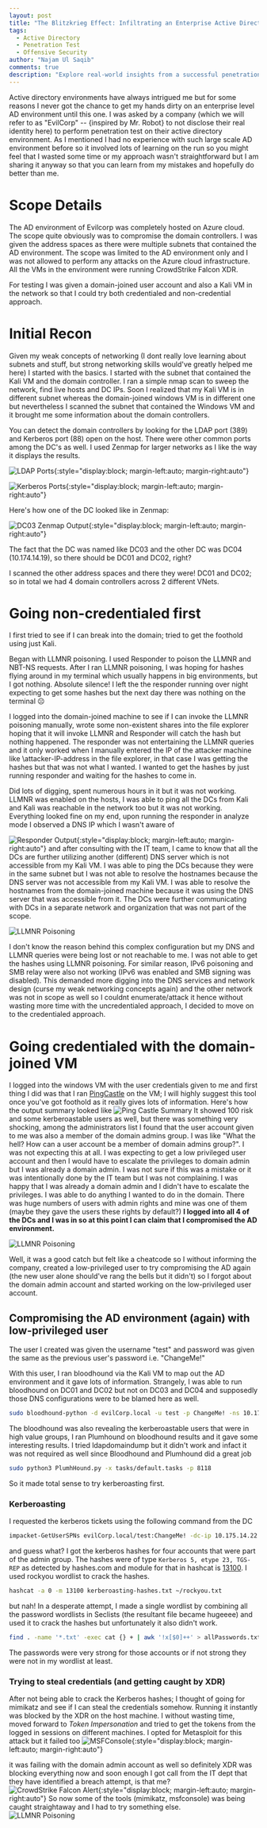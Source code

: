```yaml
---
layout: post
title: "The Blitzkrieg Effect: Infiltrating an Enterprise Active Directory Environment"
tags:
  - Active Directory
  - Penetration Test
  - Offensive Security
author: "Najam Ul Saqib"
comments: true
description: "Explore real-world insights from a successful penetration test on an enterprise Active Directory environment. Learn how the domain controllers were compromised within just a few hours using multiple attack vectors. From initial recon to privilege escalation and lateral movement, this case study offers a comprehensive guide to Active Directory security weaknesses and how to fortify them."
---
```


Active directory environments have always intrigued me but for some reasons I never got the chance to get my hands dirty on an enterprise level AD environment until this one. I was asked by a company (which we will refer to as "EvilCorp" -- {inspired by Mr. Robot} to not disclose their real identity here) to perform penetration test on their active directory environment. As I mentioned I had no experience with such large scale AD environment before so it involved lots of learning on the run so you might feel that I wasted some time or my approach wasn't straightforward but I am sharing it anyway so that you can learn from my mistakes and hopefully do better than me.

# Scope Details

The AD environment of Evilcorp was completely hosted on Azure cloud. The scope quite obviously was to compromise the domain controllers. I was given the address spaces as there were multiple subnets that contained the AD environment. The scope was limited to the AD environment only and I was not allowed to perform any attacks on the Azure cloud infrastructure. All the VMs in the environment were running CrowdStrike Falcon XDR.

For testing I was given a domain-joined user account and also a Kali VM in the network so that I could try both credentialed and non-credential approach.

# Initial Recon

Given my weak concepts of networking (I dont really love learning about subnets and stuff, but strong networking skills would've greatly helped me here) I started with the basics. I started with the subnet that contained the Kali VM and the domain controller. I ran a simple nmap scan to sweep the network, find live hosts and DC IPs. Soon I realized that my Kali VM is in different subnet whereas the domain-joined windows VM is in different one but nevertheless I scanned the subnet that contained the Windows VM and it brought me some information about the domain controllers.

You can detect the domain controllers by looking for the LDAP port (389) and Kerberos port (88) open on the host. There were other common ports among the DC's as well. I used Zenmap for larger networks as I like the way it displays the results.

![LDAP Ports](/assets/images/posts/ad-pentest/ldap.png){:style="display:block; margin-left:auto; margin-right:auto"}

![Kerberos Ports](/assets/images/posts/ad-pentest/kerberos.png){:style="display:block; margin-left:auto; margin-right:auto"}

Here's how one of the DC looked like in Zenmap:

![DC03 Zenmap Output](/assets/images/posts/ad-pentest/port-scan-zenmap.png){:style="display:block; margin-left:auto; margin-right:auto"}

The fact that the DC was named like DC03 and the other DC was DC04 (10.174.14.19), so there should be DC01 and DC02, right?

I scanned the other address spaces and there they were! DC01 and DC02; so in total we had 4 domain controllers across 2 different VNets.

# Going non-credentialed first

I first tried to see if I can break into the domain; tried to get the foothold using just Kali.

Began with LLMNR poisoning. I used Responder to poison the LLMNR and NBT-NS requests. After I ran LLMNR poisoning, I was hoping for hashes flying around in my terminal which usually happens in big environments, but I got nothing. Absolute silence! I left the the responder running over night expecting to get some hashes but the next day there was nothing on the terminal ☹️

I logged into the domain-joined machine to see if I can invoke the LLMNR poisoning manually, wrote some non-existent shares into the file explorer hoping that it will invoke LLMNR and Responder will catch the hash but nothing happened. The responder was not entertaining the LLMNR queries and it only worked when I manually entered the IP of the attacker machine like \\attacker-IP-address in the file explorer, in that case I was getting the hashes but that was not what I wanted. I wanted to get the hashes by just running responder and waiting for the hashes to come in.

Did lots of digging, spent numerous hours in it but it was not working. LLMNR was enabled on the hosts, I was able to ping all the DCs from Kali and Kali was reachable in the network too but it was not working. Everything looked fine on my end, upon running the responder in analyze mode I observed a DNS IP which I wasn't aware of

![Responder Output](/assets/images/posts/ad-pentest/responder-analyze.png){:style="display:block; margin-left:auto; margin-right:auto"}
and after consulting with the IT team, I came to know that all the DCs are further utilizing another (different) DNS server which is not accessible from my Kali VM. I was able to ping the DCs because they were in the same subnet but I was not able to resolve the hostnames because the DNS server was not accessible from my Kali VM. I was able to resolve the hostnames from the domain-joined machine because it was using the DNS server that was accessible from it. The DCs were further communicating with DCs in a separate network and organization that was not part of the scope.

<img src="https://media.giphy.com/media/AjYsTtVxEEBPO/giphy.gif" alt="LLMNR Poisoning" style="display:block; margin-left:auto; margin-right:auto">

I don't know the reason behind this complex configuration but my DNS and LLMNR queries were being lost or not reachable to me. I was not able to get the hashes using LLMNR poisoning. For similar reason, IPv6 poisoning and SMB relay were also not working (IPv6 was enabled and SMB signing was disabled). This demanded more digging into the DNS services and network design (curse my weak networking concepts again) and the other network was not in scope as well so I couldnt enumerate/attack it hence without wasting more time with the uncredentialed approach, I decided to move on to the credentialed approach.

# Going credentialed with the domain-joined VM

I logged into the windows VM with the user credentials given to me and first thing I did was that I ran [PingCastle](https://pingcastle.com) on the VM; I will highly suggest this tool once you've got foothold as it really gives lots of information. Here's how the output summary looked like
![Ping Castle Summary](/assets/images/posts/ad-pentest/pingcastle.png)
It showed 100 risk and some kerberoastable users as well, but there was something very shocking, among the administrators list I found that the user account given to me was also a member of the domain admins group. I was like "What the hell? How can a user account be a member of domain admins group?". I was not expecting this at all. I was expecting to get a low privileged user account and then I would have to escalate the privileges to domain admin but I was already a domain admin. I was not sure if this was a mistake or it was intentionally done by the IT team but I was not complaining. I was happy that I was already a domain admin and I didn't have to escalate the privileges. I was able to do anything I wanted to do in the domain. There was huge numbers of users with admin rights and mine was one of them (maybe they gave the users these rights by default?) **I logged into all 4 of the DCs and I was in so at this point I can claim that I compromised the AD environment.**

<img src="https://media.giphy.com/media/jsZIN7jaaFLvbjPy7l/giphy.gif" alt="LLMNR Poisoning" style="display:block; margin-left:auto; margin-right:auto">

Well, it was a good catch but felt like a cheatcode so I without informing the company, created a low-privileged user to try compromising the AD again (the new user alone should've rang the bells but it didn't) so I forgot about the domain admin account and started working on the low-privileged user account.

## Compromising the AD environment (again) with low-privileged user

The user I created was given the username "test" and password was given the same as the previous user's password i.e. "ChangeMe!"

With this user, I ran bloodhound via the Kali VM to map out the AD environment and it gave lots of information. Strangely, I was able to run bloodhound on DC01 and DC02 but not on DC03 and DC04 and supposedly those DNS configurations were to be blamed here as well.

```bash
sudo bloodhound-python -d evilCorp.local -u test -p ChangeMe! -ns 10.175.14.22 -c all
```

The bloodhound was also revealing the kerberoastable users that were in high value groups, I ran Plumhound on bloodhound results and it gave some interesting results. I tried ldapdomaindump but it didn't work and infact it was not required as well since Bloodhound and Plumhound did a great job

```bash
sudo python3 PlumhHound.py -x tasks/default.tasks -p 8118
```

So it made total sense to try kerberoasting first.

### Kerberoasting

I requested the kerberos tickets using the following command from the DC

```bash
impacket-GetUserSPNs evilCorp.local/test:ChangeMe! -dc-ip 10.175.14.22 -request
```

and guess what? I got the kerberos hashes for four accounts that were part of the admin group. The hashes were of type `Kerberos 5, etype 23, TGS-REP` as detected by hashes.com and module for that in hashcat is [13100](https://hashcat.net/wiki/doku.php?id=example_hashes). I used rockyou wordlist to crack the hashes.

```bash
hashcat -a 0 -m 13100 kerberoasting-hashes.txt ~/rockyou.txt
```

but nah! In a desperate attempt, I made a single wordlist by combining all the password wordlists in Seclists (the resultant file became hugeeee) and used it to crack the hashes but unfortunately it also didn't work.

```bash
find . -name '*.txt' -exec cat {} + | awk '!x[$0]++' > allPasswords.txt #The command that I ran in Seclists directory (Thanks ChatGPT)
```

The passwords were very strong for those accounts or if not strong they were not in my wordlist at least.

### Trying to steal credentials (and getting caught by XDR)

After not being able to crack the Kerberos hashes; I thought of going for mimikatz and see if I can steal the credentials somehow. Running it instantly was blocked by the XDR on the host machine. I without wasting time, moved forward to _Token Impersonation_ and tried to get the tokens from the logged in sessions on different machines. I opted for Metasploit for this attack but it failed too
![MSFConsole](/assets/images/posts/ad-pentest/token-imper.png){:style="display:block; margin-left:auto; margin-right:auto"}

it was failing with the domain admin account as well so definitely XDR was blocking everything now and soon enough I got call from the IT dept that they have identified a breach attempt, is that me?
![CrowdStrike Falcon Alert](/assets/images/posts/ad-pentest/falcon-alert.png){:style="display:block; margin-left:auto; margin-right:auto"}
So now some of the tools (mimikatz, msfconsole) was being caught straightaway and I had to try something else.
<img src="https://media.giphy.com/media/w89ak63KNl0nJl80ig/giphy.gif" alt="LLMNR Poisoning" style="display:block; margin-left:auto; margin-right:auto">
